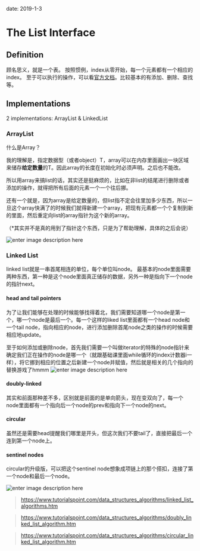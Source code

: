 date: 2019-1-3

# The List Interface

## Definition
顾名思义，就是一个表。
按照惯例，index从零开始，每一个元素都有一个相应的index。
至于可以执行的操作，可以看[官方文档](https://docs.oracle.com/javase/7/docs/api/java/util/List.html)。比较基本的有添加、删除、查找等。


## Implementations
2 implementations: ArrayList & LinkedList

### ArrayList
什么是Array？

我的理解是，指定数据型（或者object）T，array可以在内存里面画出一块区域来储存**给定数量**的T。因此array的长度在初始化时必须声明。之后也不能改。

所以用array来搞list的话，其实还是挺麻烦的，比如在非list的结尾进行删除或者添加的操作，就得把所有后面的元素一个一个往后挪。

还有一个就是，因为array是给定数量的，但list指不定会往里加多少东西，所以一旦这个array快满了的时候我们就得新建一个array，把现有元素都一个个复制到新的里面，然后重定向list的array指针为这个新的array。

（\*其实并不是真的用到了指针这个东西，只是为了帮助理解，具体的之后会说）

![enter image description here](https://i.loli.net/2019/01/04/5c2eaff197a53.png)


### Linked List
linked list就是一串首尾相连的单位，每个单位叫node。
最基本的node里面需要两种东西，第一种是这个node里面真正储存的数据，另外一种是指向下一个node的指针next。

#### head and tail pointers
为了让我们能够在处理的时候能够找得着北，我们需要知道哪一个node是第一个，哪一个node是最后一个。每一个这样的liked list里面都有一个head node和一个tail node，指向相应的node，进行添加删除首尾node之类的操作的时候需要相应地update。

至于如何添加或删除node，首先我们需要一个叫做iterator的特殊的node指针来确定我们正在操作的node是哪一个（就跟基础课里面while循环的index计数器i一样），将它挪到相应的位置之后新建一个node并赋值，然后就是相关的几个指向的替换游戏了hmmm
![enter image description here](https://i.loli.net/2019/01/04/5c2eba55b74be.png)

#### doubly-linked
其实和前面那种差不多，区别就是前面的是单向箭头，现在变双向了，每一个node里面都有一个指向后一个node的prev和指向下一个node的next。

#### circular
虽然还是需要head提醒我们哪里是开头，但这次我们不要tail了，直接把最后一个连到第一个node上。

#### sentinel nodes
circular的升级版，可以把这个sentinel node想象成项链上的那个搭扣，连接了第一个node和最后一个node。

![enter image description here](https://i.loli.net/2019/01/04/5c2eb80d92f81.png)

>  https://www.tutorialspoint.com/data_structures_algorithms/linked_list_algorithms.htm

> https://www.tutorialspoint.com/data_structures_algorithms/doubly_linked_list_algorithm.htm

> https://www.tutorialspoint.com/data_structures_algorithms/circular_linked_list_algorithm.htm